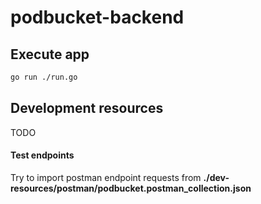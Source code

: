 # podbucket-backend

## Execute app

```bash
go run ./run.go
```

## Development resources

TODO

#### Test endpoints

Try to import postman endpoint requests from <b>./dev-resources/postman/podbucket.postman_collection.json<b/>